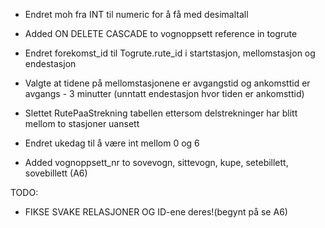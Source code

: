 - Endret moh fra INT til numeric for å få med desimaltall
- Added ON DELETE CASCADE to vognoppsett reference in togrute

- Endret forekomst_id til Togrute.rute_id i startstasjon, mellomstasjon og endestasjon

- Valgte at tidene på mellomstasjonene er avgangstid og ankomsttid er avgangs - 3 minutter (unntatt endestasjon hvor tiden er ankomsttid)

- Slettet RutePaaStrekning tabellen ettersom delstrekninger har blitt mellom to stasjoner uansett

- Endret ukedag til å være int mellom 0 og 6

- Added vognoppsett_nr to sovevogn, sittevogn, kupe, setebillett, sovebillett (A6)

TODO:
- FIKSE SVAKE RELASJONER OG ID-ene deres!(begynt på se A6)

